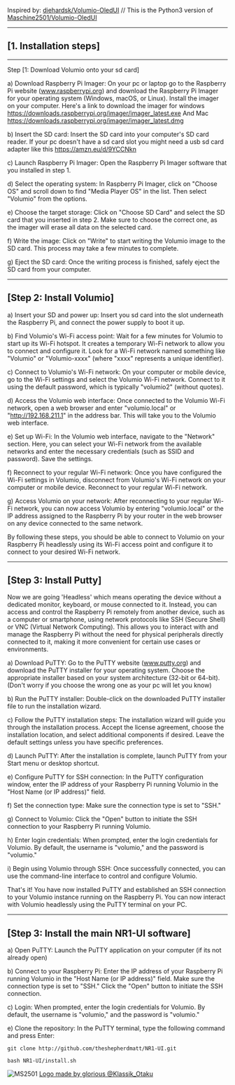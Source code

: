 Inspired by: [diehardsk/Volumio-OledUI](https://github.com/diehardsk/Volumio-OledUI) // 
This is the Python3 version of [Maschine2501/Volumio-OledUI](https://github.com/Maschine2501/Volumio-OledUI/)

---

## [1. Installation steps]
---
Step [1: Download Volumio onto your sd card]

a) Download Raspberry Pi Imager: 
On your pc or laptop go to the Raspberry Pi website (www.raspberrypi.org) and download the Raspberry Pi Imager for your operating system (Windows, macOS, or Linux). Install the imager on your computer. 
Here's a link to download the imager for windows https://downloads.raspberrypi.org/imager/imager_latest.exe
And Mac https://downloads.raspberrypi.org/imager/imager_latest.dmg

b) Insert the SD card: 
Insert the SD card into your computer's SD card reader. 
If your pc doesn't have a sd card slot you might need a usb sd card adapter like this https://amzn.eu/d/9YCCNkn

c) Launch Raspberry Pi Imager: 
Open the Raspberry Pi Imager software that you installed in step 1.

d) Select the operating system: 
In Raspberry Pi Imager, click on "Choose OS" and scroll down to find "Media Player OS" in the list. Then select "Volumio" from the options.

e) Choose the target storage: 
Click on "Choose SD Card" and select the SD card that you inserted in step 2. Make sure to choose the correct one, as the imager will erase all data on the selected card.

f) Write the image: 
Click on "Write" to start writing the Volumio image to the SD card. This process may take a few minutes to complete.

g) Eject the SD card: 
Once the writing process is finished, safely eject the SD card from your computer.

---
## [Step 2: Install Volumio]


a) Insert your SD and power up:
Insert you sd card into the slot underneath the Raspberry Pi, and connect the power supply to boot it up.

b) Find Volumio's Wi-Fi access point: 
Wait for a few minutes for Volumio to start up its Wi-Fi hotspot. It creates a temporary Wi-Fi network to allow you to connect and configure it. Look for a Wi-Fi network named something like "Volumio" or "Volumio-xxxx" (where "xxxx" represents a unique identifier).

c) Connect to Volumio's Wi-Fi network: 
On your computer or mobile device, go to the Wi-Fi settings and select the Volumio Wi-Fi network. Connect to it using the default password, which is typically "volumio2" (without quotes).

d) Access the Volumio web interface: 
Once connected to the Volumio Wi-Fi network, open a web browser and enter "volumio.local" or "http://192.168.211.1" in the address bar. This will take you to the Volumio web interface.

e) Set up Wi-Fi: 
In the Volumio web interface, navigate to the "Network" section. Here, you can select your Wi-Fi network from the available networks and enter the necessary credentials (such as SSID and password). Save the settings.

f) Reconnect to your regular Wi-Fi network: 
Once you have configured the Wi-Fi settings in Volumio, disconnect from Volumio's Wi-Fi network on your computer or mobile device. Reconnect to your regular Wi-Fi network.

g) Access Volumio on your network: 
After reconnecting to your regular Wi-Fi network, you can now access Volumio by entering "volumio.local" or the IP address assigned to the Raspberry Pi by your router in the web browser on any device connected to the same network.

By following these steps, you should be able to connect to Volumio on your Raspberry Pi headlessly using its Wi-Fi access point and configure it to connect to your desired Wi-Fi network.

---
## [Step 3: Install Putty]

Now we are going 'Headless' which means operating the device without a dedicated monitor, keyboard, or mouse connected to it. Instead, you can access and control the Raspberry Pi remotely from another device, such as a computer or smartphone, using network protocols like SSH (Secure Shell) or VNC (Virtual Network Computing). This allows you to interact with and manage the Raspberry Pi without the need for physical peripherals directly connected to it, making it more convenient for certain use cases or environments.

a) Download PuTTY: 
Go to the PuTTY website (www.putty.org) and download the PuTTY installer for your operating system. Choose the appropriate installer based on your system architecture (32-bit or 64-bit). (Don't worry if you choose the wrong one as your pc will let you know)

b) Run the PuTTY installer: 
Double-click on the downloaded PuTTY installer file to run the installation wizard.

c) Follow the PuTTY installation steps: 
The installation wizard will guide you through the installation process. Accept the license agreement, choose the installation location, and select additional components if desired. Leave the default settings unless you have specific preferences.

d) Launch PuTTY: 
After the installation is complete, launch PuTTY from your Start menu or desktop shortcut.

e) Configure PuTTY for SSH connection:
In the PuTTY configuration window, enter the IP address of your Raspberry Pi running Volumio in the "Host Name (or IP address)" field.

f) Set the connection type: 
Make sure the connection type is set to "SSH."

g) Connect to Volumio: 
Click the "Open" button to initiate the SSH connection to your Raspberry Pi running Volumio.

h) Enter login credentials: 
When prompted, enter the login credentials for Volumio. By default, the username is "volumio," and the password is "volumio."

i) Begin using Volumio through SSH: 
Once successfully connected, you can use the command-line interface to control and configure Volumio.

That's it! You have now installed PuTTY and established an SSH connection to your Volumio instance running on the Raspberry Pi. You can now interact with Volumio headlessly using the PuTTY terminal on your PC.

---
## [Step 3: Install the main NR1-UI software]

a) Open PuTTY: 
Launch the PuTTY application on your computer (if its not already open)

b) Connect to your Raspberry Pi: 
Enter the IP address of your Raspberry Pi running Volumio in the "Host Name (or IP address)" field. Make sure the connection type is set to "SSH." Click the "Open" button to initiate the SSH connection.

c) Login: When prompted, enter the login credentials for Volumio. By default, the username is "volumio," and the password is "volumio."

e) Clone the repository: In the PuTTY terminal, type the following command and press Enter:

```
git clone http://github.com/theshepherdmatt/NR1-UI.git

bash NR1-UI/install.sh
```

![MS2501](https://github.com/Maschine2501/NR1-UI/blob/master/wiki/MadeByGloria.jpg)
[Logo made by glorious @Klassik_Otaku](http://www.instagram.com/klassik_otaku)

